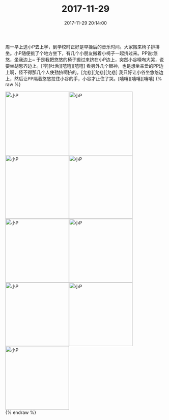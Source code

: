 ﻿---
title: "2017-11-29"
date: 2017-11-29 20:14:00
tags: 文字
categories: 妈妈
---
周一早上送小P去上学，到学校时正好是早操后的音乐时间。大家搬来椅子排排坐。小P随便挑了个地方坐下，有几个小朋友搬着小椅子一起挤过来。PP说:悠悠，坐我边上~
于是我把悠悠的椅子搬过来挤在小P边上，突然小谷嚎啕大哭，说要坐胡思齐边上。[哼][吐舌][嘻嘻][嘻嘻]
看另外几个眼神，也是想坐亲爱的PP边上啊，怪不得那几个人使劲挤啊挤的。[允悲][允悲][允悲]
我只好让小谷坐悠悠边上，然后让PP隔着悠悠拉住小谷的手，小谷才止住了哭。[嘻嘻][嘻嘻][嘻嘻]
{% raw %}
<div style="width:500 px">
<div style="float:left; width:100 px"><img src="/images/微信图片_20171204125804.jpg" width="200" alt="小P"></div>
<div style="float:left; width:100 px"><img src="/images/微信图片_20171204125814.jpg" width="200" alt="小P"></div>
<div style="float:left; width:100 px"><img src="/images/微信图片_20171204125824.jpg" width="200" alt="小P"></div>
<div style="float:left; width:100 px"><img src="/images/微信图片_20171204125832.jpg" width="200" alt="小P"></div>
<div style="float:left; width:100 px"><img src="/images/微信图片_20171204125841.jpg" width="200" alt="小P"></div>
<div style="float:left; width:100 px"><img src="/images/微信图片_20171204125850.jpg" width="200" alt="小P"></div>
<div style="float:left; width:100 px"><img src="/images/微信图片_20171204125859.jpg" width="200" alt="小P"></div>
<div style="float:left; width:100 px"><img src="/images/微信图片_20171204125908.jpg" width="200" alt="小P"></div>
<div style="float:left; width:100 px"><img src="/images/微信图片_20171204125918.jpg" width="200" alt="小P"></div>
<div style="clear:both"></div>
</div>
{% endraw %}